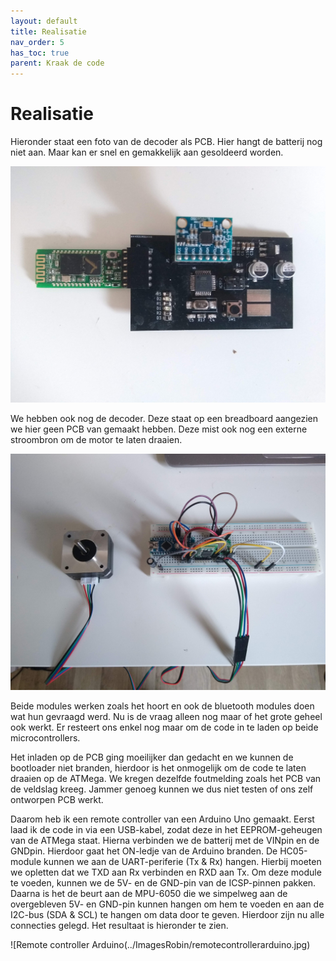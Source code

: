 ```yaml
---
layout: default
title: Realisatie
nav_order: 5
has_toc: true
parent: Kraak de code
---
```


# Realisatie

Hieronder staat een foto van de decoder als PCB. Hier hangt de batterij nog niet aan. Maar kan er snel en gemakkelijk aan gesoldeerd worden.

![Remote controller PCB](../ImagesRobin/remotecontroller1.jpg)

We hebben ook nog de decoder. Deze staat op een breadboard aangezien we hier geen PCB van gemaakt hebben. Deze mist ook nog een externe stroombron om de motor te laten draaien.

![Decoder](../ImagesRobin/decoder1.jpg)

Beide modules werken zoals het hoort en ook de bluetooth modules doen wat hun gevraagd werd. Nu is de vraag alleen nog maar of het grote geheel ook werkt. Er resteert ons enkel nog maar om de code in te laden op beide microcontrollers.

Het inladen op de PCB ging moeilijker dan gedacht en we kunnen de bootloader niet branden, hierdoor is het onmogelijk om de code te laten draaien op de ATMega. We kregen dezelfde foutmelding zoals het PCB van de veldslag kreeg. Jammer genoeg kunnen we dus niet testen of ons zelf ontworpen PCB werkt.

Daarom heb ik een remote controller van een Arduino Uno gemaakt. Eerst laad ik de code in via een USB-kabel, zodat deze in het EEPROM-geheugen van de ATMega staat. Hierna verbinden we de batterij met de VINpin en de GNDpin. Hierdoor gaat het ON-ledje van de Arduino branden. De HC05-module kunnen we aan de UART-periferie (Tx & Rx) hangen. Hierbij moeten we opletten dat we TXD aan Rx verbinden en RXD aan Tx. Om deze module te voeden, kunnen we de 5V- en de GND-pin van de ICSP-pinnen pakken.
Daarna is het de beurt aan de MPU-6050 die we simpelweg aan de overgebleven 5V- en GND-pin kunnen hangen om hem te voeden en aan de I2C-bus (SDA & SCL) te hangen om data door te geven. Hierdoor zijn nu alle connecties gelegd. Het resultaat is hieronder te zien.

![Remote controller Arduino(../ImagesRobin/remotecontrollerarduino.jpg)